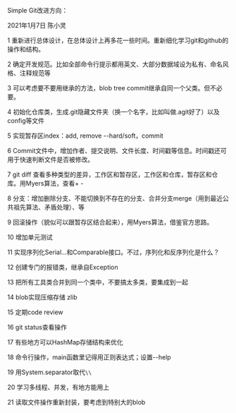 Simple Git改进方向：

2021年1月7日 陈小灵



1 重新进行总体设计，在总体设计上再多花一些时间。重新细化学习git和github的操作和结构。

2 确定开发规范。比如全部命令行提示都用英文、大部分数据域设为私有、命名风格、注释规范等

3 可以考虑要不要用继承的方法，blob tree commit继承自同一个父类。但不必要。

4 初始化仓库类，生成.git隐藏文件夹（换一个名字，比如叫做.agit好了）以及config等文件

5 实现暂存区index：add, remove --hard/soft，commit 

6 Commit文件中，增加作者、提交说明、文件长度、时间戳等信息。时间戳还可用于快速判断文件是否被修改。

7 git diff 查看多种类型的差异，工作区和暂存区，工作区和仓库，暂存区和仓库。用Myers算法，查看+ -

8 分支：增加删除分支、不能切换到不存在的分支、合并分支merge（用到最近公共祖先算法、矛盾处理）、等

9 回滚操作（貌似可以跟暂存区结合起来），用Myers算法，借鉴官方思路。

10 增加单元测试

11 实现序列化Serial...和Comparable接口。不过，序列化和反序列化是什么？

12 创建专门的报错类，继承自Exception

13 把所有工具类合并到同一个类中，不要搞太多类，要集成到一起

14 blob实现压缩存储  zlib

15 定期code review

16 git status查看操作

17 有些地方可以HashMap存储结构来优化

18 命令行操作，main函数里记得用正则表达式；设置--help

19 用System.separator取代`\\`

20 学习多线程、并发，有地方能用上

21 读取文件操作重新封装，要考虑到特别大的blob





